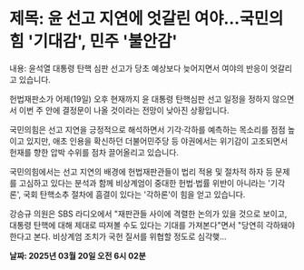 # **제목: 윤 선고 지연에 엇갈린 여야…국민의힘 '기대감', 민주 '불안감'**

  내용: 윤석열 대통령 탄핵 심판 선고가 당초 예상보다 늦어지면서 여야의 반응이 엇갈리고 있습니다.

헌법재판소가 어제(19일) 오후 현재까지 윤 대통령 탄핵심판 선고 일정을 정하지 않으면서 이번 주 안에 결정문이 나올 것이라는 전망이 낮아진 상황입니다.

국민의힘은 선고 지연을 긍정적으로 해석하면서 기각·각하를 예측하는 목소리를 점점 높이고 있지만, 애초 인용을 확신하던 더불어민주당 등 야권에서는 위기감이 고조되면서 헌재를 향한 압박 수위를 점차 끌어올리고 있습니다.

국민의힘에서는 선고 지연의 배경에 헌법재판관들이 법리 적용 및 절차적 하자 등 문제를 고심하고 있다는 분석과 함께 비상계엄이 중대한 헌법·법률 위반이 아니라는 '기각론', 국회 탄핵소추 절차에 흠결이 있다는 '각하론'이 힘을 얻고 있습니다.

강승규 의원은 SBS 라디오에서 "재판관들 사이에 격렬한 논의가 있을 것으로 보이고, 대통령 탄핵에 대해 제대로 따져볼 수도 있다는 기대를 가져본다"면서 "당연히 각하돼야 한다고 본다. 비상계엄 조치가 국헌 질서를 위협할 정도로 심각햊...

  **날짜: 2025년 03월 20일 오전 6시 02분**